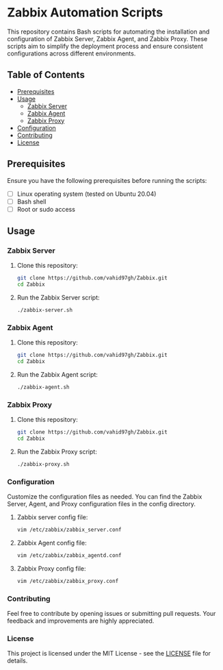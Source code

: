 # Zabbix Automation Scripts
This repository contains Bash scripts for automating the installation and configuration of Zabbix Server, Zabbix Agent, and Zabbix Proxy. These scripts aim to simplify the deployment process and ensure consistent configurations across different environments.

## Table of Contents

- [Prerequisites](#prerequisites)
- [Usage](#usage)
  - [Zabbix Server](#zabbix-server)
  - [Zabbix Agent](#zabbix-agent)
  - [Zabbix Proxy](#zabbix-proxy)
- [Configuration](#configuration)
- [Contributing](#contributing)
- [License](#license)

## Prerequisites

Ensure you have the following prerequisites before running the scripts:

- [ ] Linux operating system (tested on Ubuntu 20.04)
- [ ] Bash shell
- [ ] Root or sudo access

## Usage

### Zabbix Server

1. Clone this repository:
   ```bash
   git clone https://github.com/vahid97gh/Zabbix.git
   cd Zabbix
   ```
2. Run the Zabbix Server script:
   ```bash
   ./zabbix-server.sh
   ```
### Zabbix Agent
1. Clone this repository:
   ```bash
   git clone https://github.com/vahid97gh/Zabbix.git
   cd Zabbix
   ```
2. Run the Zabbix Agent script:
   ```bash
   ./zabbix-agent.sh
   ```
### Zabbix Proxy
1. Clone this repository:
   ```bash
   git clone https://github.com/vahid97gh/Zabbix.git
   cd Zabbix
   ```
2. Run the Zabbix Proxy script:
   ```bash
   ./zabbix-proxy.sh
   ```
### Configuration
Customize the configuration files as needed. You can find the Zabbix Server, Agent, and Proxy configuration files in the config directory.

1. Zabbix server config file:
   ```bash
   vim /etc/zabbix/zabbix_server.conf
   ```
2. Zabbix Agent config file:
   ```bash
   vim /etc/zabbix/zabbix_agentd.conf
   ```
3. Zabbix Proxy config file:
   ```bash
   vim /etc/zabbix/zabbix_proxy.conf
   ```
### Contributing

Feel free to contribute by opening issues or submitting pull requests. Your feedback and improvements are highly appreciated.

### License

This project is licensed under the MIT License - see the [LICENSE](LICENSE) file for details.
